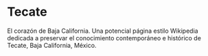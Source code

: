 # Tecate
El corazón de Baja California.
Una potencial página estilo Wikipedia dedicada a preservar el conocimiento contemporáneo e histórico de Tecate, Baja California, México.
